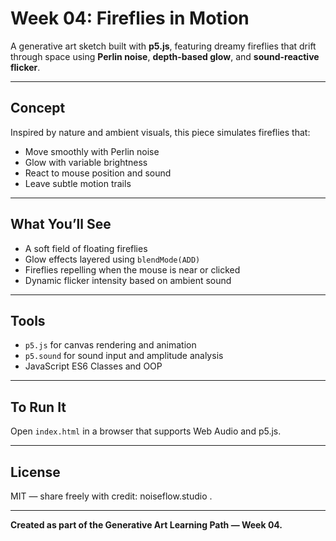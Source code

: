 # Week 04: Fireflies in Motion

A generative art sketch built with **p5.js**, featuring dreamy fireflies that drift through space using **Perlin noise**, **depth-based glow**, and **sound-reactive flicker**.

---

##  Concept
Inspired by nature and ambient visuals, this piece simulates fireflies that:
- Move smoothly with Perlin noise
- Glow with variable brightness
- React to mouse position and sound
- Leave subtle motion trails

---

##  What You’ll See
- A soft field of floating fireflies
-  Glow effects layered using `blendMode(ADD)`
-  Fireflies repelling when the mouse is near or clicked
-  Dynamic flicker intensity based on ambient sound

---

## Tools
- `p5.js` for canvas rendering and animation
- `p5.sound` for sound input and amplitude analysis
- JavaScript ES6 Classes and OOP

---

## To Run It
Open `index.html` in a browser that supports Web Audio and p5.js. 


---

##  License
MIT — share freely with credit: noiseflow.studio .

---

**Created as part of the Generative Art Learning Path — Week 04.**